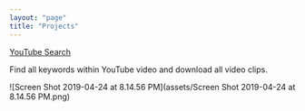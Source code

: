 ```yaml
---
layout: "page"
title: "Projects"
---
```


[YouTube Search](<https://github.com/jakemcannon/YouTubeSearch>)

Find all keywords within YouTube video and download all video clips.



![Screen Shot 2019-04-24 at 8.14.56 PM](assets/Screen Shot 2019-04-24 at 8.14.56 PM.png)



